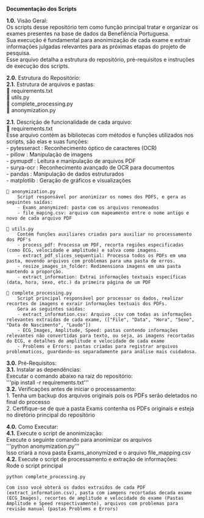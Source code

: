 __Documentação dos Scripts__

**1.0.** Visão Geral:  
    Os scripts desse repositório tem como função principal tratar e organizar os exames presentes na base de dados da Benefiência Portuguesa.  
Sua execução é fundamental para anonimização de cada exame e extrair informações julgadas relevantes para as próximas etapas do projeto de pesquisa.  
Esse arquivo detalha a estrutura do repositório, pré-requisitos e instruções de execução dos scripts.  

**2.0.** Estrutura do Repositório:   
  **2.1.** Estrutura de arquivos e pastas:  
    📁 requirements.txt    
    📁 utils.py  
    📁 complete_processing.py  
    📁 anonymization.py  

  **2.1.** Descrição de funcionalidade de cada arquivo:  
    📁 requirements.txt  
         Esse arquivo contém as bibliotecas com métodos e funções utilizados nos scripts, são elas e suas funções:  
         - pytesseract : Reconhecimento óptico de caracteres (OCR)  
         - pillow : Manipulação de imagens  
         - pymupdf : Leitura e manipulação de arquivos PDF  
         - surya-ocr : Reconhecimento avançado de OCR para documentos  
         - pandas : Manipulação de dados estruturados  
         - matplotlib : Geração de gráficos e visualizações  

    📁 anonymization.py  
        Script responsável por anonimizar os nomes dos PDFS, e gera as seguintes saídas:  
        - Exams_anonymized: pasta com os arquivos renomeados  
        - file_maping.csv: arquivo com mapeamento entre o nome antigo e novo de cada arquivo PDF  

    📁 utils.py  
        Contém funções auxiliares criadas para auxiliar no processamento dos PDF's  
        - process_pdf: Processa um PDF, recorta regiões especificadas (como ECG, velocidade e amplitude) e salva como imagens.  
        - extract_pdf_slices_sequential: Processa todos os PDFs em uma pasta, movendo arquivos com problemas para uma pasta de erros.  
        - resize_images_in_folder: Redimensiona imagens em uma pasta mantendo a proporção.  
        - extract_information: Extrai informações textuais específicas (data, hora, sexo, etc.) da primeira página de um PDF  

    📁 complete_processing.py  
        Script principal responsável por processar os dados, realizar recortes de imagens e exrair informações textuais dos PDFs.  
        Gera as seguintes saidas:  
        - extract_information.csv: Arquivo .csv com todas as informações relevantes extraidas de cada exame, (["File", "Data", "Hora", "Sexo", "Data de Nascimento", "Laudo"])  
        - ECG_Images, Amplitude, Speed: pastas contendo informações relevantes não convertidas para texto, ou seja, as imagens recortadas do ECG, e detalhes de amplitude e velocidade de cada exame  
        - Problems e Errors: pastas criadas para registrar arquivos problematicos, guardando-os separadamente para análise mais cuidadosa.  

**3.0.** Pré-Requisitos:  
  **3.1.** Instalar as dependências:  
    Executar o comando abaixo na raiz do repositório:  
    '''pip install -r requirements.txt'''  
  **3.2.** Verificações antes de iniciar o processamento:  
    1. Tenha um backup dos arquivos originais pois os PDFs serão deletados no final do processo  
    2. Certifique-se de que a pasta Exams contenha os PDFs originais e esteja no diretório principal do repositório  

**4.0.** Como Executar:  
  **4.1.** Execute o script de anonimização:  
    Execute o seguinte comando para anonimizar os arquivos  
    '''python anonymization.py'''  
    Isso criará a nova pasta Exams_anonymized e o arquivo file_mapping.csv  
  **4.2.** Execute o script de processamento e extração de informações:  
    Rode o script principal  
    
    python complete_processing.py   
    
    Com isso você obterá os dados extraidos de cada PDF (extract_information.csv), pasta com iamgens recortadas decada exame (ECG_Images), recortes de amplitude e velocidade do exame (Pastas Amplitude e Speed respectivamente), arquivos com problemas para revisão manual (pastas Problems e Errors)


  





            
